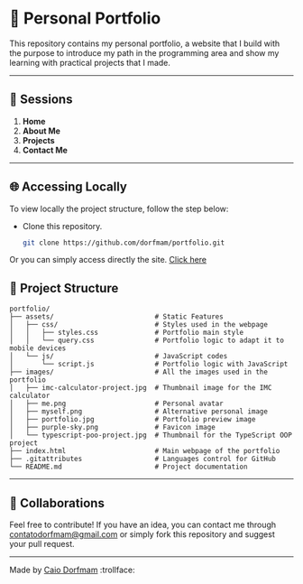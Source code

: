 # 🙋 Personal Portfolio

This repository contains my personal portfolio, a website that I build with the purpose to introduce my path in the programming area and show
my learning with practical projects that I made.

---

## 📃 Sessions

1. **Home**
2. **About Me**
3. **Projects**
4. **Contact Me**

---

## 🌐 Accessing Locally

To view locally the project structure, follow the step below:

-   Clone this repository.

    ```bash
    git clone https://github.com/dorfmam/portfolio.git
    ```

Or you can simply access directly the site. [Click here](https://dorfmam.github.io/portfolio/#home)

## 📂 Project Structure

```
portfolio/
├── assets/                         # Static Features
│   ├── css/                        # Styles used in the webpage
│   │   ├── styles.css              # Portfolio main style
│   │   └── query.css               # Portfolio logic to adapt it to mobile devices
│   └── js/                         # JavaScript codes
│       └── script.js               # Portfolio logic with JavaScript
├── images/                         # All the images used in the portfolio
│   ├── imc-calculator-project.jpg  # Thumbnail image for the IMC calculator
│   ├── me.png                      # Personal avatar
│   ├── myself.png                  # Alternative personal image
│   ├── portfolio.jpg               # Portfolio preview image
│   ├── purple-sky.png              # Favicon image
│   └── typescript-poo-project.jpg  # Thumbnail for the TypeScript OOP project
├── index.html                      # Main webpage of the portfolio
├── .gitattributes                  # Languages control for GitHub
└── README.md                       # Project documentation
```

---

## 💭 Collaborations

Feel free to contribute! If you have an idea, you can contact me through <contatodorfmam@gmail.com> or simply
fork this repository and suggest your pull request.

---

Made by [Caio Dorfmam](https://github.com/dorfmam/main) :trollface:
